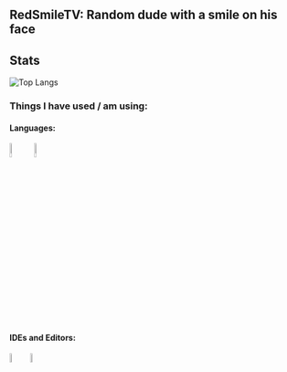 ## RedSmileTV: Random dude with a smile on his face

## Stats
![Top Langs](https://github-readme-stats.vercel.app/api/top-langs/?username=redsmiletv&layout=compact&theme=darcula)

### Things I have used / am using:
  
  #### Languages:
  <img src="https://raw.githubusercontent.com/yurijserrano/Github-Profile-Readme-Logos/master/programming%20languages/java.svg" width=8% align="left">	
  <img src="https://raw.githubusercontent.com/yurijserrano/Github-Profile-Readme-Logos/master/programming%20languages/rust.svg" width=8%>

  #### IDEs and Editors:
  <img src="https://raw.githubusercontent.com/yurijserrano/Github-Profile-Readme-Logos/master/text%20editors/vscode.svg" width=6.5% align="left">
  <img src="https://raw.githubusercontent.com/yurijserrano/Github-Profile-Readme-Logos/master/ides/intellij.svg" width=6.5%>
